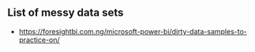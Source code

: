 ## List of messy data sets

- https://foresightbi.com.ng/microsoft-power-bi/dirty-data-samples-to-practice-on/
